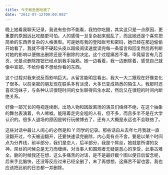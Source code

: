 ```yaml
---
title: 今天鲅鱼圈地震了
date: "2012-07-12T00:00:00Z"
---
```


晚上她看我聊天记录，我说有些你不能看，我怕你吃醋，其实这只是一点原因，更重要的原因远比吃醋更可怕。人的感情一旦复杂起来就乱了，而且她还是个喜欢把简单的东西弄复杂的人格类型。可是她有我的登陆账号和密码，她已经在那边偷偷开始看了。我就不得不硬起头皮以超级阅读速度读完每一条留言和回复然后再判断对她的影响以便做出删除还是不删除的决定。这个过程痛苦不堪，毕竟留言有几百页，光是点删除按钮已经点到我手抽筋。她一边看着，我一边删除着，感觉自己就像中宣部，不给你看不想给你看的东西。

这个过程对我来说反而影响巨大。从留言能明显看出，我大一大二跟现在好像变化了很多。以前亲密的朋友现在联系多有淡漠，大多已变成熟悉的陌生人。我那时还喜欢泡妹子，与各种认识很短时间的女生聊得风生水起，然后又在很短的时间内断绝关系。

好像一部冗长的电视连续剧，出场人物和因故离场的演员们络绎不绝，在这个抽象的舞台表演着，令人唏嘘。能陪着走完全程的人有，但不多，而且多半不是在大学认识的。很多人退场的原因是转行玩微博去了，还有人大概是永远也不会联络了。

这些对话中最让人闹心的必然是和 Y 同学的记录。那些话自从去年七月我就一直没翻开过，今天被迫翻开，还要快速读完删除，内心竟有点不舍。要是以某个时间点为分界线，前半部分，我们是恋人，后半部分，我是个屌丝，她就是所谓的女神。屌丝的问候总是无力而缠绵，对当事人和围观者无疑是恶心的享受，此事古难全。删的时候我还在想，这么多痛苦的对话，是不是最好截个图以便日后留念呢，后来手比脑快，还没等反应过来已经全删了，末了再想想，这痛苦不留也罢，我也应该把此前的日志都一并删除。
